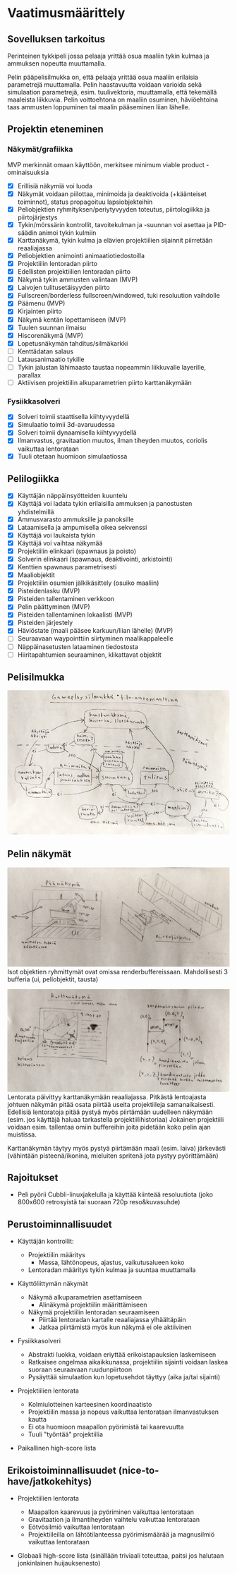 # Vaatimusmäärittely

## Sovelluksen tarkoitus

Perinteinen tykkipeli jossa pelaaja yrittää osua maaliin tykin kulmaa ja ammuksen nopeutta muuttamalla.

Pelin pääpelisilmukka on, että pelaaja yrittää osua maaliin erilaisia parametrejä muuttamalla. Pelin haastavuutta voidaan varioida sekä simulaation parametrejä, esim. tuulivektoria, muuttamalla, että tekemällä maaleista liikkuvia. Pelin voittoehtona on maaliin osuminen, häviöehtoina taas ammusten loppuminen tai maalin pääseminen liian lähelle.

## Projektin eteneminen

### Näkymät/grafiikka

MVP merkinnät omaan käyttöön, merkitsee minimum viable product -ominaisuuksia

- [x] Erillisiä näkymiä voi luoda
- [x] Näkymät voidaan piilottaa, minimoida ja deaktivoida (+käänteiset toiminnot), status propagoituu lapsiobjekteihin
- [x] Peliobjektien ryhmityksen/periytyvyyden toteutus, piirtologiikka ja piirtojärjestys
- [x] Tykin/mörssärin kontrollit, tavoitekulman ja -suunnan voi asettaa ja PID-säädin animoi tykin kulmiin
- [x] Karttanäkymä, tykin kulma ja elävien projektiilien sijainnit piirretään reaaliajassa
- [x] Peliobjektien animointi animaatiotiedostoilla
- [x] Projektiilin lentoradan piirto
- [x] Edellisten projektiilien lentoradan piirto
- [x] Näkymä tykin ammusten valintaan (MVP)
- [x] Laivojen tulitusetäisyyden piirto
- [x] Fullscreen/borderless fullscreen/windowed, tuki resoluution vaihdolle
- [x] Päämenu (MVP)
- [x] Kirjainten piirto
- [x] Näkymä kentän lopettamiseen (MVP)
- [x] Tuulen suunnan ilmaisu
- [x] Hiscorenäkymä (MVP)
- [x] Lopetusnäkymän tahditus/silmäkarkki
- [ ] Kenttädatan salaus
- [ ] Latausanimaatio tykille
- [ ] Tykin jalustan lähimaasto taustaa nopeammin liikkuvalle layerille, parallax
- [ ] Aktiivisen projektiilin alkuparametrien piirto karttanäkymään

### Fysiikkasolveri

- [x] Solveri toimii staattisella kiihtyvyydellä
- [x] Simulaatio toimii 3d-avaruudessa
- [x] Solveri toimii dynaamisella kiihtyvyydellä
- [x] Ilmanvastus, gravitaation muutos, ilman tiheyden muutos, coriolis vaikuttaa lentorataan
- [x] Tuuli otetaan huomioon simulaatiossa

## Pelilogiikka

- [x] Käyttäjän näppäinsyötteiden kuuntelu
- [x] Käyttäjä voi ladata tykin erilaisilla ammuksen ja panostusten yhdistelmillä
- [x] Ammusvarasto ammuksille ja panoksille
- [x] Lataamisella ja ampumisella oikea sekvenssi
- [x] Käyttäjä voi laukaista tykin
- [x] Käyttäjä voi vaihtaa näkymää
- [x] Projektiilin elinkaari (spawnaus ja poisto)
- [x] Solverin elinkaari (spawnaus, deaktivointi, arkistointi)
- [x] Kenttien spawnaus parametrisesti
- [x] Maaliobjektit
- [x] Projektiilin osumien jälkikäsittely (osuiko maaliin)
- [x] Pisteidenlasku (MVP)
- [x] Pisteiden tallentaminen verkkoon
- [x] Pelin päättyminen (MVP)
- [x] Pisteiden tallentaminen lokaalisti (MVP)
- [x] Pisteiden järjestely
- [x] Häviöstate (maali pääsee karkuun/liian lähelle) (MVP)
- [ ] Seuraavaan waypointtiin siirtyminen maalikappaleelle
- [ ] Näppäinasetusten lataaminen tiedostosta
- [ ] Hiiritapahtumien seuraaminen, klikattavat objektit

## Pelisilmukka
![](./assets/gameplayloop.png)

## Pelin näkymät
![](./assets/paanakyma.png)
Isot objektien ryhmittymät ovat omissa renderbuffereissaan. Mahdollisesti 3 bufferia (ui, peliobjektit, tausta)

![](./assets/karttanakyma.png)
Lentorata päivittyy karttanäkymään reaaliajassa. Pitkästä lentoajasta johtuen näkymän pitää osata piirtää useita projektiileja samanaikaisesti. Edellisiä lentoratoja pitää pystyä myös piirtämään uudelleen näkymään (esim. jos käyttäjä haluaa tarkastella projektiilihistoriaa) Jokainen projektiili voidaan esim. tallentaa omiin buffereihin joita pidetään koko pelin ajan muistissa.

Karttanäkymän täytyy myös pystyä piirtämään maali (esim. laiva) järkevästi (vähintään pisteenä/ikonina, mieluiten spritenä jota pystyy pyörittämään)

## Rajoitukset
- Peli pyörii Cubbli-linuxjakelulla ja käyttää kiinteää resoluutiota (joko 800x600 retrosyistä tai suoraan 720p reso&kuvasuhde)

## Perustoiminnallisuudet

- Käyttäjän kontrollit:
    - Projektiilin määritys
        - Massa, lähtönopeus, ajastus, vaikutusalueen koko
    - Lentoradan määritys tykin kulmaa ja suuntaa muuttamalla

- Käyttöliittymän näkymät
    - Näkymä alkuparametrien asettamiseen
        - Alinäkymä projektiilin määrittämiseen
    - Näkymä projektiilin lentoradan seuraamiseen
        - Piirtää lentoradan kartalle reaaliajassa ylhäältäpäin
        - Jatkaa piirtämistä myös kun näkymä ei ole aktiivinen

- Fysiikkasolveri
    - Abstrakti luokka, voidaan eriyttää erikoistapauksien laskemiseen
    - Ratkaisee ongelmaa aikaikkunassa, projektiilin sijainti voidaan laskea suoraan seuraavaan ruudunpiirtoon
    - Pysäyttää simulaation kun lopetusehdot täyttyy (aika ja/tai sijainti)

- Projektiilien lentorata
    - Kolmiulotteinen karteesinen koordinaatisto
    - Projektiilin massa ja nopeus vaikuttaa lentorataan ilmanvastuksen kautta
    - Ei ota huomioon maapallon pyörimistä tai kaarevuutta
    - Tuuli "työntää" projektiilia

- Paikallinen high-score lista

## Erikoistoiminnallisuudet (nice-to-have/jatkokehitys)


- Projektiilien lentorata
    - Maapallon kaarevuus ja pyöriminen vaikuttaa lentorataan
    - Gravitaation ja ilmantiheyden vaihtelu vaikuttaa lentorataan
    - Eötvösilmiö vaikuttaa lentorataan
    - Projektiileilla on lähtötilanteessa pyörimismäärää ja magnusilmiö vaikuttaa lentorataan

- Globaali high-score lista (sinällään triviaali toteuttaa, paitsi jos halutaan jonkinlainen huijauksenesto)
